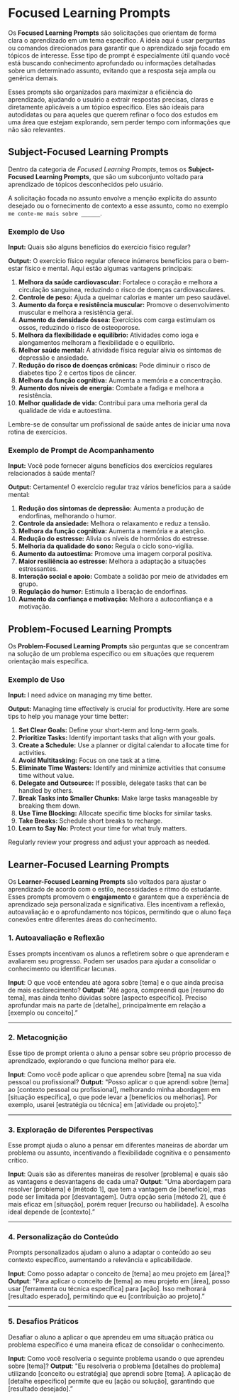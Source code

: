 # Focused Learning Prompts

Os **Focused Learning Prompts** são solicitações que orientam de forma clara o aprendizado em um tema específico. A ideia aqui é usar perguntas ou comandos direcionados para garantir que o aprendizado seja focado em tópicos de interesse. Esse tipo de prompt é especialmente útil quando você está buscando conhecimento aprofundado ou informações detalhadas sobre um determinado assunto, evitando que a resposta seja ampla ou genérica demais.

Esses prompts são organizados para maximizar a eficiência do aprendizado, ajudando o usuário a extrair respostas precisas, claras e diretamente aplicáveis a um tópico específico. Eles são ideais para autodidatas ou para aqueles que querem refinar o foco dos estudos em uma área que estejam explorando, sem perder tempo com informações que não são relevantes.

## Subject-Focused Learning Prompts

Dentro da categoria de *Focused Learning Prompts*, temos os **Subject-Focused Learning Prompts**, que são um subconjunto voltado para aprendizado de tópicos desconhecidos pelo usuário.

A solicitação focada no assunto envolve a menção explícita do assunto desejado ou o fornecimento de contexto a esse assunto, como no exemplo `me conte-me mais sobre ______`.

### Exemplo de Uso

**Input:** Quais são alguns benefícios do exercício físico regular?

**Output:** 
O exercício físico regular oferece inúmeros benefícios para o bem-estar físico e mental. Aqui estão algumas vantagens principais:

1. **Melhora da saúde cardiovascular:** Fortalece o coração e melhora a circulação sanguínea, reduzindo o risco de doenças cardiovasculares.
2. **Controle de peso:** Ajuda a queimar calorias e manter um peso saudável.
3. **Aumento da força e resistência muscular:** Promove o desenvolvimento muscular e melhora a resistência geral.
4. **Aumento da densidade óssea:** Exercícios com carga estimulam os ossos, reduzindo o risco de osteoporose.
5. **Melhora da flexibilidade e equilíbrio:** Atividades como ioga e alongamentos melhoram a flexibilidade e o equilíbrio.
6. **Melhor saúde mental:** A atividade física regular alivia os sintomas de depressão e ansiedade.
7. **Redução do risco de doenças crônicas:** Pode diminuir o risco de diabetes tipo 2 e certos tipos de câncer.
8. **Melhora da função cognitiva:** Aumenta a memória e a concentração.
9. **Aumento dos níveis de energia:** Combate a fadiga e melhora a resistência.
10. **Melhor qualidade de vida:** Contribui para uma melhoria geral da qualidade de vida e autoestima.

Lembre-se de consultar um profissional de saúde antes de iniciar uma nova rotina de exercícios.

### Exemplo de Prompt de Acompanhamento

**Input:** Você pode fornecer alguns benefícios dos exercícios regulares relacionados à saúde mental?

**Output:** 
Certamente! O exercício regular traz vários benefícios para a saúde mental:

1. **Redução dos sintomas de depressão:** Aumenta a produção de endorfinas, melhorando o humor.
2. **Controle da ansiedade:** Melhora o relaxamento e reduz a tensão.
3. **Melhora da função cognitiva:** Aumenta a memória e a atenção.
4. **Redução do estresse:** Alivia os níveis de hormônios do estresse.
5. **Melhoria da qualidade do sono:** Regula o ciclo sono-vigília.
6. **Aumento da autoestima:** Promove uma imagem corporal positiva.
7. **Maior resiliência ao estresse:** Melhora a adaptação a situações estressantes.
8. **Interação social e apoio:** Combate a solidão por meio de atividades em grupo.
9. **Regulação do humor:** Estimula a liberação de endorfinas.
10. **Aumento da confiança e motivação:** Melhora a autoconfiança e a motivação.

## Problem-Focused Learning Prompts

Os **Problem-Focused Learning Prompts** são perguntas que se concentram na solução de um problema específico ou em situações que requerem orientação mais específica.

### Exemplo de Uso

**Input:** I need advice on managing my time better.

**Output:** 
Managing time effectively is crucial for productivity. Here are some tips to help you manage your time better:

1. **Set Clear Goals:** Define your short-term and long-term goals.
2. **Prioritize Tasks:** Identify important tasks that align with your goals.
3. **Create a Schedule:** Use a planner or digital calendar to allocate time for activities.
4. **Avoid Multitasking:** Focus on one task at a time.
5. **Eliminate Time Wasters:** Identify and minimize activities that consume time without value.
6. **Delegate and Outsource:** If possible, delegate tasks that can be handled by others.
7. **Break Tasks into Smaller Chunks:** Make large tasks manageable by breaking them down.
8. **Use Time Blocking:** Allocate specific time blocks for similar tasks.
9. **Take Breaks:** Schedule short breaks to recharge.
10. **Learn to Say No:** Protect your time for what truly matters.

Regularly review your progress and adjust your approach as needed.


## Learner-Focused Learning Prompts

Os **Learner-Focused Learning Prompts** são voltados para ajustar o aprendizado de acordo com o estilo, necessidades e ritmo do estudante. Esses prompts promovem o **engajamento** e garantem que a experiência de aprendizado seja personalizada e significativa. Eles incentivam a reflexão, autoavaliação e o aprofundamento nos tópicos, permitindo que o aluno faça conexões entre diferentes áreas do conhecimento.

### 1. **Autoavaliação e Reflexão**
Esses prompts incentivam os alunos a refletirem sobre o que aprenderam e avaliarem seu progresso. Podem ser usados para ajudar a consolidar o conhecimento ou identificar lacunas.

**Input**: O que você entendeu até agora sobre [tema] e o que ainda precisa de mais esclarecimento?
**Output**: "Até agora, compreendi que [resumo do tema], mas ainda tenho dúvidas sobre [aspecto específico]. Preciso aprofundar mais na parte de [detalhe], principalmente em relação a [exemplo ou conceito].”

---

### 2. **Metacognição**
Esse tipo de prompt orienta o aluno a pensar sobre seu próprio processo de aprendizado, explorando o que funciona melhor para ele.

**Input**: Como você pode aplicar o que aprendeu sobre [tema] na sua vida pessoal ou profissional?
**Output**: "Posso aplicar o que aprendi sobre [tema] ao [contexto pessoal ou profissional], melhorando minha abordagem em [situação específica], o que pode levar a [benefícios ou melhorias]. Por exemplo, usarei [estratégia ou técnica] em [atividade ou projeto].”

---

### 3. **Exploração de Diferentes Perspectivas**
Esse prompt ajuda o aluno a pensar em diferentes maneiras de abordar um problema ou assunto, incentivando a flexibilidade cognitiva e o pensamento crítico.

**Input**: Quais são as diferentes maneiras de resolver [problema] e quais são as vantagens e desvantagens de cada uma?
**Output**: "Uma abordagem para resolver [problema] é [método 1], que tem a vantagem de [benefício], mas pode ser limitada por [desvantagem]. Outra opção seria [método 2], que é mais eficaz em [situação], porém requer [recurso ou habilidade]. A escolha ideal depende de [contexto].”

---

### 4. **Personalização do Conteúdo**
Prompts personalizados ajudam o aluno a adaptar o conteúdo ao seu contexto específico, aumentando a relevância e aplicabilidade.

**Input**: Como posso adaptar o conceito de [tema] ao meu projeto em [área]?
**Output**: "Para aplicar o conceito de [tema] ao meu projeto em [área], posso usar [ferramenta ou técnica específica] para [ação]. Isso melhorará [resultado esperado], permitindo que eu [contribuição ao projeto].”

---

### 5. **Desafios Práticos**
Desafiar o aluno a aplicar o que aprendeu em uma situação prática ou problema específico é uma maneira eficaz de consolidar o conhecimento.

**Input**: Como você resolveria o seguinte problema usando o que aprendeu sobre [tema]?
**Output**: "Eu resolveria o problema [detalhes do problema] utilizando [conceito ou estratégia] que aprendi sobre [tema]. A aplicação de [detalhe específico] permite que eu [ação ou solução], garantindo que [resultado desejado].”